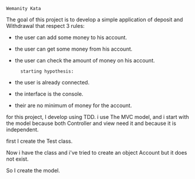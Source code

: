 	Wemanity Kata

The goal of this project is to develop a simple application of deposit and Withdrawal that respect 3 rules:

- the user can add some money to his account.
- the user can get some money from his account.
- the user can check the amount of money on his account.

		starting hypothesis:

- the user is already connected.
- the interface is the console.
- their are no minimum of money for the account.


for this project, I develop using TDD.
 i use The MVC model, and i start with the model because both Controller and view need it and because it is independent.
 
 first I create the Test class.
 
 
Now i have the class and i've tried to create an object Account but it does not exist.

So I create the model.